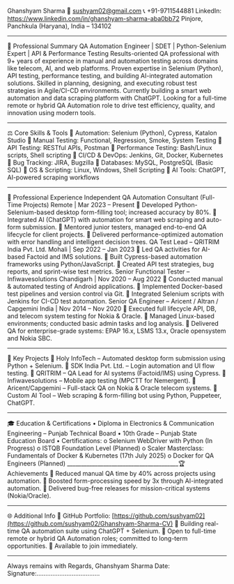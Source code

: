 Ghanshyam Sharma
📧 sushyam02@gmail.com 
📞 +91-9711544881
LinkedIn: https://www.linkedin.com/in/ghanshyam-sharma-aba0bb72
Pinjore, Panchkula (Haryana), India – 134102

________________________________________
🌟 Professional Summary
QA Automation Engineer | SDET | Python-Selenium Expert | API & Performance Testing Results-oriented QA professional with 9+ years of experience in manual and automation testing across domains like telecom, AI, and web platforms. Proven expertise in Selenium (Python), API testing, performance testing, and building AI-integrated automation solutions. Skilled in planning, designing, and executing robust test strategies in Agile/CI-CD environments. Currently building a smart web automation and data scraping platform with ChatGPT. Looking for a full-time remote or hybrid QA Automation role to drive test efficiency, quality, and innovation using modern tools.

________________________________________
⚖️ Core Skills & Tools
	Automation: Selenium (Python), Cypress, Katalon Studio
	Manual Testing: Functional, Regression, Smoke, System Testing
	API Testing: RESTful APIs, Postman
	Performance Testing: Bash/Linux scripts, Shell scripting
	CI/CD & DevOps: Jenkins, Git, Docker, Kubernetes
	Bug Tracking: JIRA, Bugzilla
	Databases: MySQL, PostgreSQL (Basic SQL)
	OS & Scripting: Linux, Windows, Shell Scripting
	AI Tools: ChatGPT, AI-powered scraping workflows

________________________________________
💼 Professional Experience
Independent QA Automation Consultant (Full-Time Projects)
Remote | Mar 2023 – Present
	Developed Python-Selenium-based desktop form-filling tool; increased accuracy by 80%.
	Integrated AI (ChatGPT) with automation for smart web scraping and auto-form submission.
	Mentored junior testers, managed end-to-end QA lifecycle for client projects.
	Delivered performance-optimized automation with error handling and intelligent decision trees.
QA Test Lead – QRITRIM India Pvt. Ltd.
Mohali | Sep 2022 – Jan 2023
	Led QA activities for AI-based Factoid and IMS solutions.
	Built Cypress-based automation frameworks using Python/JavaScript.
	Created API test strategies, bug reports, and sprint-wise test metrics.
Senior Functional Tester – Infiwavesolutions
Chandigarh | Nov 2020 – Aug 2022
	Conducted manual & automated testing of Android applications.
	Implemented Docker-based test pipelines and version control via Git.
	Integrated Selenium scripts with Jenkins for CI-CD test automation.
Senior QA Engineer – Aricent / Altran / Capgemini
India | Nov 2014 – Nov 2020
	Executed full lifecycle API, DB, and telecom system testing for Nokia & Oracle.
	Managed Linux-based environments; conducted basic admin tasks and log analysis.
	Delivered QA for enterprise-grade systems: EPAP 16.x, LSMS 13.x, Oracle opensystem and Nokia SBC.

________________________________________
🔄 Key Projects
	Holy InfoTech – Automated desktop form submission using Python + Selenium.
	SDK India Pvt. Ltd. – Login automation and UI flow testing.
	QRITRIM – QA Lead for AI systems (Factoid/IMS) using Cypress.
	Infiwavesolutions – Mobile app testing (MPCTT for Nemergent).
	Aricent/Capgemini – Full-stack QA on Nokia & Oracle telecom systems.
	Custom AI Tool – Web scraping & form-filling bot using Python, Puppeteer, ChatGPT.

________________________________________
🎓 Education & Certifications
•	Diploma in Electronics & Communication Engineering – Punjab Technical Board
•	10th Grade – Punjab State Education Board
•	Certifications:
o	Selenium WebDriver with Python (In Progress)
o	ISTQB Foundation Level (Planned)
o	Scaler Masterclass: Fundamentals of Docker & Kubernetes (17th July 2025)
o	Docker for QA Engineers (Planned)
________________________________________🏆 Achievements
	Reduced manual QA time by 40% across projects using automation.
	Boosted form-processing speed by 3x through AI-integrated automation.
	Delivered bug-free releases for mission-critical systems (Nokia/Oracle).
________________________________________
🌐 Additional Info
	GitHub Portfolio: [https://github.com/sushyam02](https://github.com/sushyam02/Ghanshyam-Sharma-CV) 
	Building real-time QA automation suite using ChatGPT + Selenium.
	Open to full-time remote or hybrid QA Automation roles; committed to long-term opportunities.
	Available to join immediately.
________________________________________



Always remains with Regards,
Ghanshyam Sharma
Date:                                                                                                                    Signature:………………………………
